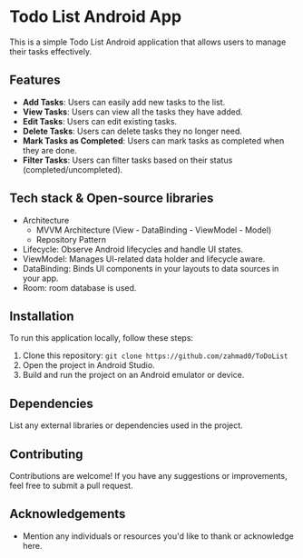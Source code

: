# Todo List Android App

This is a simple Todo List Android application that allows users to manage their tasks effectively.

## Features

- **Add Tasks**: Users can easily add new tasks to the list.
- **View Tasks**: Users can view all the tasks they have added.
- **Edit Tasks**: Users can edit existing tasks.
- **Delete Tasks**: Users can delete tasks they no longer need.
- **Mark Tasks as Completed**: Users can mark tasks as completed when they are done.
- **Filter Tasks**: Users can filter tasks based on their status (completed/uncompleted).

## Tech stack & Open-source libraries
- Architecture
  - MVVM Architecture (View - DataBinding - ViewModel - Model)
  - Repository Pattern
- Lifecycle: Observe Android lifecycles and handle UI states.
- ViewModel: Manages UI-related data holder and lifecycle aware.
- DataBinding: Binds UI components in your layouts to data sources in your app.
- Room: room database is used.
  

## Installation

To run this application locally, follow these steps:

1. Clone this repository: `git clone https://github.com/zahmad0/ToDoList`
2. Open the project in Android Studio.
3. Build and run the project on an Android emulator or device.

## Dependencies

List any external libraries or dependencies used in the project.

## Contributing

Contributions are welcome! If you have any suggestions or improvements, feel free to submit a pull request.


## Acknowledgements

- Mention any individuals or resources you'd like to thank or acknowledge here.
